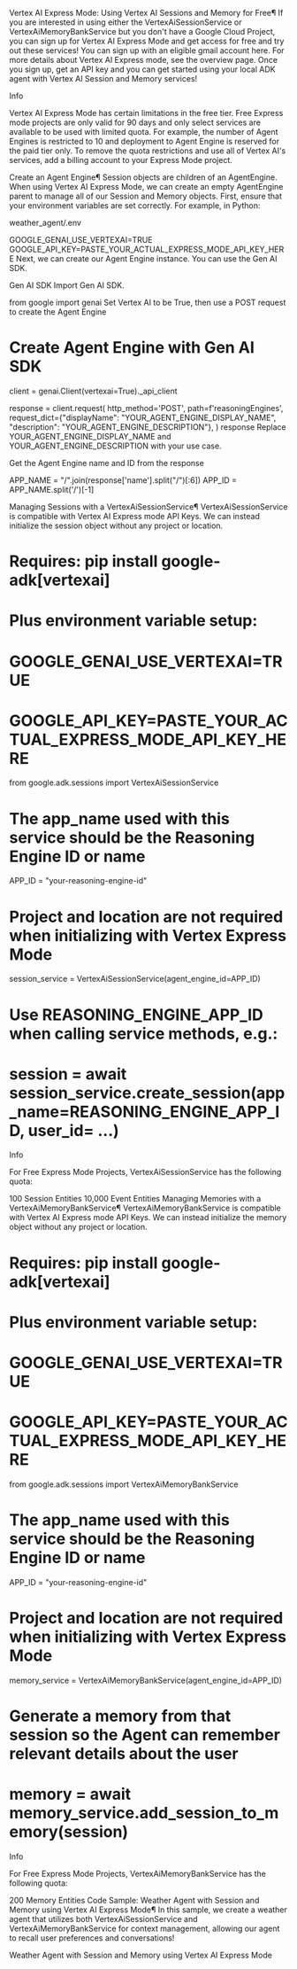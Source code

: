 Vertex AI Express Mode: Using Vertex AI Sessions and Memory for Free¶
If you are interested in using either the VertexAiSessionService or VertexAiMemoryBankService but you don't have a Google Cloud Project, you can sign up for Vertex AI Express Mode and get access for free and try out these services! You can sign up with an eligible gmail account here. For more details about Vertex AI Express mode, see the overview page. Once you sign up, get an API key and you can get started using your local ADK agent with Vertex AI Session and Memory services!

Info

Vertex AI Express Mode has certain limitations in the free tier. Free Express mode projects are only valid for 90 days and only select services are available to be used with limited quota. For example, the number of Agent Engines is restricted to 10 and deployment to Agent Engine is reserved for the paid tier only. To remove the quota restrictions and use all of Vertex AI's services, add a billing account to your Express Mode project.

Create an Agent Engine¶
Session objects are children of an AgentEngine. When using Vertex AI Express Mode, we can create an empty AgentEngine parent to manage all of our Session and Memory objects. First, ensure that your environment variables are set correctly. For example, in Python:

weather_agent/.env

GOOGLE_GENAI_USE_VERTEXAI=TRUE
GOOGLE_API_KEY=PASTE_YOUR_ACTUAL_EXPRESS_MODE_API_KEY_HERE
Next, we can create our Agent Engine instance. You can use the Gen AI SDK.


Gen AI SDK
Import Gen AI SDK.


from google import genai
Set Vertex AI to be True, then use a POST request to create the Agent Engine


# Create Agent Engine with Gen AI SDK
client = genai.Client(vertexai=True)._api_client

response = client.request(
    http_method='POST',
    path=f'reasoningEngines',
    request_dict={"displayName": "YOUR_AGENT_ENGINE_DISPLAY_NAME", "description": "YOUR_AGENT_ENGINE_DESCRIPTION"},
)
response
Replace YOUR_AGENT_ENGINE_DISPLAY_NAME and YOUR_AGENT_ENGINE_DESCRIPTION with your use case.

Get the Agent Engine name and ID from the response


APP_NAME = "/".join(response['name'].split("/")[:6])
APP_ID = APP_NAME.split('/')[-1]

Managing Sessions with a VertexAiSessionService¶
VertexAiSessionService is compatible with Vertex AI Express mode API Keys. We can instead initialize the session object without any project or location.


# Requires: pip install google-adk[vertexai]
# Plus environment variable setup:
# GOOGLE_GENAI_USE_VERTEXAI=TRUE
# GOOGLE_API_KEY=PASTE_YOUR_ACTUAL_EXPRESS_MODE_API_KEY_HERE
from google.adk.sessions import VertexAiSessionService

# The app_name used with this service should be the Reasoning Engine ID or name
APP_ID = "your-reasoning-engine-id"

# Project and location are not required when initializing with Vertex Express Mode
session_service = VertexAiSessionService(agent_engine_id=APP_ID)
# Use REASONING_ENGINE_APP_ID when calling service methods, e.g.:
# session = await session_service.create_session(app_name=REASONING_ENGINE_APP_ID, user_id= ...)
Info

For Free Express Mode Projects, VertexAiSessionService has the following quota:

100 Session Entities
10,000 Event Entities
Managing Memories with a VertexAiMemoryBankService¶
VertexAiMemoryBankService is compatible with Vertex AI Express mode API Keys. We can instead initialize the memory object without any project or location.


# Requires: pip install google-adk[vertexai]
# Plus environment variable setup:
# GOOGLE_GENAI_USE_VERTEXAI=TRUE
# GOOGLE_API_KEY=PASTE_YOUR_ACTUAL_EXPRESS_MODE_API_KEY_HERE
from google.adk.sessions import VertexAiMemoryBankService

# The app_name used with this service should be the Reasoning Engine ID or name
APP_ID = "your-reasoning-engine-id"

# Project and location are not required when initializing with Vertex Express Mode
memory_service = VertexAiMemoryBankService(agent_engine_id=APP_ID)
# Generate a memory from that session so the Agent can remember relevant details about the user
# memory = await memory_service.add_session_to_memory(session)
Info

For Free Express Mode Projects, VertexAiMemoryBankService has the following quota:

200 Memory Entities
Code Sample: Weather Agent with Session and Memory using Vertex AI Express Mode¶
In this sample, we create a weather agent that utilizes both VertexAiSessionService and VertexAiMemoryBankService for context management, allowing our agent to recall user preferences and conversations!

Weather Agent with Session and Memory using Vertex AI Express Mode